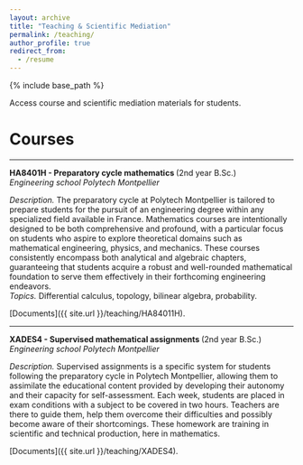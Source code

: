 ```yaml
---
layout: archive
title: "Teaching & Scientific Mediation"
permalink: /teaching/
author_profile: true
redirect_from:
  - /resume
---
```


{% include base_path %}

Access course and scientific mediation materials for students.

Courses
======

***
<b> HA8401H - Preparatory cycle mathematics </b>(2nd year B.Sc.) <br>
<i> Engineering school Polytech Montpellier</i> 

<i> Description. </i> The preparatory cycle at Polytech Montpellier is tailored to prepare students for the pursuit of an engineering degree within any specialized field available in France. Mathematics courses are intentionally designed to be both comprehensive and profound, with a particular focus on students who aspire to explore theoretical domains such as mathematical engineering, physics, and mechanics. These courses consistently encompass both analytical and algebraic chapters, guaranteeing that students acquire a robust and well-rounded mathematical foundation to serve them effectively in their forthcoming engineering endeavors. <br>
<i> Topics. </i> Differential calculus, topology, bilinear algebra, probability.

[Documents]({{ site.url }}/teaching/HA84011H).

***
<b> XADES4 - Supervised mathematical assignments </b>(2nd year B.Sc.) <br>
<i> Engineering school Polytech Montpellier</i> 

<i> Description. </i> Supervised assignments is a specific system for students following the preparatory cycle in Polytech Montpellier, allowing them to assimilate the educational content provided by developing their autonomy and their capacity for self-assessment. 
Each week, students are placed in exam conditions with a subject to be covered in two hours. Teachers are there to guide them, help them overcome their difficulties and possibly become aware of their shortcomings. 
These homework are training in scientific and technical production, here in mathematics.

[Documents]({{ site.url }}/teaching/XADES4).
